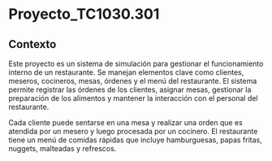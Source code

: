 # Proyecto_TC1030.301
## Contexto
Este proyecto es un sistema de simulación para gestionar el funcionamiento interno de un restaurante. Se manejan elementos clave como clientes, meseros, cocineros, mesas, órdenes y el menú del restaurante. El sistema permite registrar las órdenes de los clientes, asignar mesas, gestionar la preparación de los alimentos y mantener la interacción con el personal del restaurante.

Cada cliente puede sentarse en una mesa y realizar una orden que es atendida por un mesero y luego procesada por un cocinero. El restaurante tiene un menú de comidas rápidas que incluye hamburguesas, papas fritas, nuggets, malteadas y refrescos.

